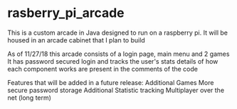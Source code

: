 # rasberry_pi_arcade
This is a custom arcade in Java designed to run on a raspberry pi. It will be housed in an arcade cabinet that I plan to build

As of 11/27/18 this arcade consists of a login page, main menu and 2 games
It has password secured login and tracks the user's stats
details of how each component works are present in the comments of the code


Features that will be added in a future release:
Additional Games
More secure password storage
Additional Statistic tracking
Multiplayer over the net (long term) 
